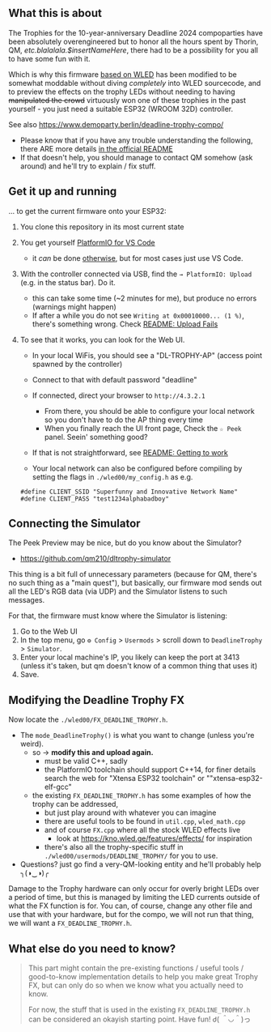 ## What this is about ##

The Trophies for the 10-year-anniversary Deadline 2024 compoparties have been absolutely overengineered but to honor all the hours spent by Thorin, QM, *etc.blalalala.$insertNameHere*, there had to be a possibility for you all to have some fun with it.

Which is why this firmware [based on WLED](https://github.com/wled) has been modified to be somewhat moddable without diving *completely* into WLED sourcecode, and to preview the effects on the trophy LEDs without needing to having ~~manipulated the crowd~~ virtuously won one of these trophies in the past yourself - you just need a suitable ESP32 (WROOM 32D) controller.

See also https://www.demoparty.berlin/deadline-trophy-compo/

* Please know that if you have any trouble understanding the following, there ARE more details [in the official README](https://github.com/qm210/wledline-trophies)
* If that doesn't help, you should manage to contact QM somehow (ask around) and he'll try to explain / fix stuff.

## Get it up and running ##

... to get the current firmware onto your ESP32:

1. You clone this repository in its most current state

2. You get yourself [PlatformIO for VS Code](https://platformio.org/install/ide?install=vscode)
   * it _can_ be done [otherwise](https://github.com/qm210/wledline-trophies#build-via-container), but for most cases just use VS Code.

3. With the controller connected via USB, find the `→ PlatformIO: Upload` (e.g. in the status bar). Do it.
   * this can take some time (~2 minutes for me), but produce no errors (warnings might happen)
   * If after a while you do not see `Writing at 0x00010000... (1 %)`, there's something wrong. Check [README: Upload Fails](https://github.com/qm210/wledline-trophies#upload-fails)

4. To see that it works, you can look for the Web UI.
   * In your local WiFis, you should see a "DL-TROPHY-AP" (access point spawned by the controller)
   * Connect to that with default password "deadline"
   * If connected, direct your browser to `http://4.3.2.1`
     * From there, you should be able to configure your local network so you don't have to do the AP thing every time
     * When you finally reach the UI front page, Check the `☆ Peek` panel. Seein' something good?
   * If that is not straightforward, see [README: Getting to work](https://github.com/qm210/wledline-trophies#getting-to-work)

   * Your local network can also be configured before compiling by setting the flags in `./wled00/my_config.h` as e.g.
   ```
   #define CLIENT_SSID "Superfunny and Innovative Network Name"
   #define CLIENT_PASS "test1234alphabadboy"
   ```

## Connecting the Simulator ##

The Peek Preview may be nice, but do you know about the Simulator?
 * https://github.com/qm210/dltrophy-simulator

This thing is a bit full of unnecessary parameters (because for QM, there's no such thing as a "main quest"), but basically,
our firmware mod sends out all the LED's RGB data (via UDP) and the Simulator listens to such messages.

For that, the firmware must know where the Simulator is listening:
1. Go to the Web UI
2. In the top menu, go `⚙ Config` > `Usermods` > scroll down to `DeadlineTrophy` > `Simulator`.
3. Enter your local machine's IP, you likely can keep the port at 3413 (unless it's taken, but qm doesn't know of a common thing that uses it)
4. Save.

## Modifying the Deadline Trophy FX ##

Now locate the `./wled00/FX_DEADLINE_TROPHY.h`.
* The `mode_DeadlineTrophy()` is what you want to change (unless you're weird).
  * so → **modify this and upload again.**
    * must be valid C++, sadly
    * the PlatformIO toolchain should support C++14, for finer details search the web for "Xtensa ESP32 toolchain" or ""xtensa-esp32-elf-gcc"
  * the existing `FX_DEADLINE_TROPHY.h` has some examples of how the trophy can be addressed,
    * but just play around with whatever you can imagine
    * there are useful tools to be found in `util.cpp`, `wled_math.cpp`
    * and of course `FX.cpp` where all the stock WLED effects live
      * look at https://kno.wled.ge/features/effects/ for inspiration
    * there's also all the trophy-specific stuff in `./wled00/usermods/DEADLINE_TROPHY/` for you to use.
* Questions? just go find a very-QM-looking entity and he'll probably help  ╮(◑‿◑)╭

Damage to the Trophy hardware can only occur for overly bright LEDs over a period of time, but this is managed by limiting the LED currents outside of what the FX function is for. You can, of course, change any other file and use that with your hardware, but for the compo, we will not run that thing, we will want a `FX_DEADLINE_TROPHY.h`.

## What else do you need to know? ##
> This part might contain the pre-existing functions / useful tools / good-to-know implementation details
> to help you make great Trophy FX, but can only do so when we know what you actually need to know.
>
>  For now, the stuff that is used in the existing `FX_DEADLINE_TROPHY.h` can be considered an okayish starting point. Have fun! Ꮷ( ＾◡＾)っ

